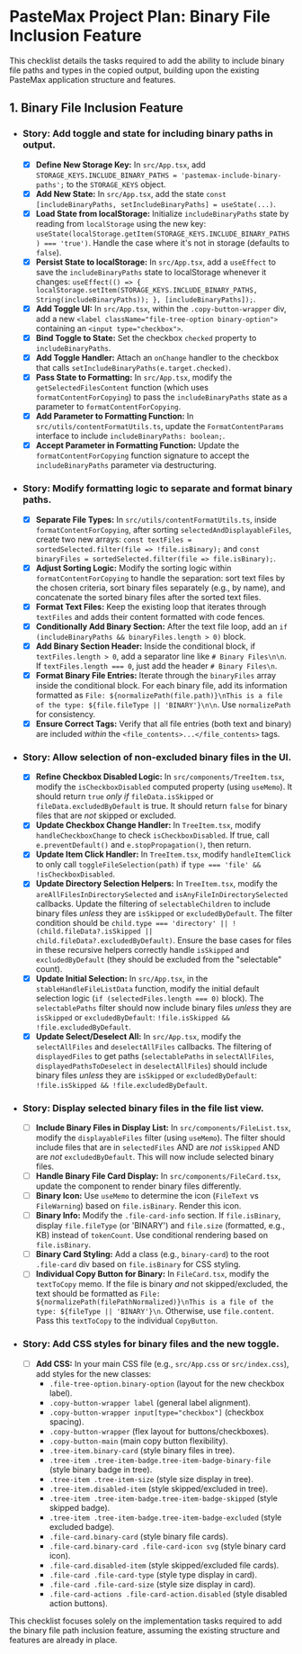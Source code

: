 # PasteMax Project Plan: Binary File Inclusion Feature

This checklist details the tasks required to add the ability to include binary file paths and types in the copied output, building upon the existing PasteMax application structure and features.

## 1. Binary File Inclusion Feature

*   ### Story: Add toggle and state for including binary paths in output.
    *   [x] **Define New Storage Key:** In `src/App.tsx`, add `STORAGE_KEYS.INCLUDE_BINARY_PATHS = 'pastemax-include-binary-paths';` to the `STORAGE_KEYS` object.
    *   [x] **Add New State:** In `src/App.tsx`, add the state `const [includeBinaryPaths, setIncludeBinaryPaths] = useState(...)`.
    *   [x] **Load State from localStorage:** Initialize `includeBinaryPaths` state by reading from `localStorage` using the new key: `useState(localStorage.getItem(STORAGE_KEYS.INCLUDE_BINARY_PATHS) === 'true')`. Handle the case where it's not in storage (defaults to `false`).
    *   [x] **Persist State to localStorage:** In `src/App.tsx`, add a `useEffect` to save the `includeBinaryPaths` state to localStorage whenever it changes: `useEffect(() => { localStorage.setItem(STORAGE_KEYS.INCLUDE_BINARY_PATHS, String(includeBinaryPaths)); }, [includeBinaryPaths]);`.
    *   [x] **Add Toggle UI:** In `src/App.tsx`, within the `.copy-button-wrapper` div, add a new `<label className="file-tree-option binary-option">` containing an `<input type="checkbox">`.
    *   [x] **Bind Toggle to State:** Set the checkbox `checked` property to `includeBinaryPaths`.
    *   [x] **Add Toggle Handler:** Attach an `onChange` handler to the checkbox that calls `setIncludeBinaryPaths(e.target.checked)`.
    *   [x] **Pass State to Formatting:** In `src/App.tsx`, modify the `getSelectedFilesContent` function (which uses `formatContentForCopying`) to pass the `includeBinaryPaths` state as a parameter to `formatContentForCopying`.
    *   [x] **Add Parameter to Formatting Function:** In `src/utils/contentFormatUtils.ts`, update the `FormatContentParams` interface to include `includeBinaryPaths: boolean;`.
    *   [x] **Accept Parameter in Formatting Function:** Update the `formatContentForCopying` function signature to accept the `includeBinaryPaths` parameter via destructuring.

*   ### Story: Modify formatting logic to separate and format binary paths.
    *   [x] **Separate File Types:** In `src/utils/contentFormatUtils.ts`, inside `formatContentForCopying`, after sorting `selectedAndDisplayableFiles`, create two new arrays: `const textFiles = sortedSelected.filter(file => !file.isBinary);` and `const binaryFiles = sortedSelected.filter(file => file.isBinary);`.
    *   [x] **Adjust Sorting Logic:** Modify the sorting logic within `formatContentForCopying` to handle the separation: sort text files by the chosen criteria, sort binary files separately (e.g., by name), and concatenate the sorted binary files after the sorted text files.
    *   [x] **Format Text Files:** Keep the existing loop that iterates through `textFiles` and adds their content formatted with code fences.
    *   [x] **Conditionally Add Binary Section:** After the text file loop, add an `if (includeBinaryPaths && binaryFiles.length > 0)` block.
    *   [x] **Add Binary Section Header:** Inside the conditional block, if `textFiles.length > 0`, add a separator line like `# Binary Files\n\n`. If `textFiles.length === 0`, just add the header `# Binary Files\n`.
    *   [x] **Format Binary File Entries:** Iterate through the `binaryFiles` array inside the conditional block. For each binary file, add its information formatted as `File: ${normalizePath(file.path)}\nThis is a file of the type: ${file.fileType || 'BINARY'}\n\n`. Use `normalizePath` for consistency.
    *   [x] **Ensure Correct Tags:** Verify that all file entries (both text and binary) are included *within* the `<file_contents>...</file_contents>` tags.

*   ### Story: Allow selection of non-excluded binary files in the UI.
    *   [x] **Refine Checkbox Disabled Logic:** In `src/components/TreeItem.tsx`, modify the `isCheckboxDisabled` computed property (using `useMemo`). It should return `true` *only if* `fileData.isSkipped` or `fileData.excludedByDefault` is true. It should return `false` for binary files that are *not* skipped or excluded.
    *   [x] **Update Checkbox Change Handler:** In `TreeItem.tsx`, modify `handleCheckboxChange` to check `isCheckboxDisabled`. If true, call `e.preventDefault()` and `e.stopPropagation()`, then return.
    *   [x] **Update Item Click Handler:** In `TreeItem.tsx`, modify `handleItemClick` to only call `toggleFileSelection(path)` if `type === 'file' && !isCheckboxDisabled`.
    *   [x] **Update Directory Selection Helpers:** In `TreeItem.tsx`, modify the `areAllFilesInDirectorySelected` and `isAnyFileInDirectorySelected` callbacks. Update the filtering of `selectableChildren` to include binary files *unless* they are `isSkipped` or `excludedByDefault`. The filter condition should be `child.type === 'directory' || !(child.fileData?.isSkipped || child.fileData?.excludedByDefault)`. Ensure the base cases for files in these recursive helpers correctly handle `isSkipped` and `excludedByDefault` (they should be excluded from the "selectable" count).
    *   [x] **Update Initial Selection:** In `src/App.tsx`, in the `stableHandleFileListData` function, modify the initial default selection logic (`if (selectedFiles.length === 0)` block). The `selectablePaths` filter should now include binary files *unless* they are `isSkipped` or `excludedByDefault`: `!file.isSkipped && !file.excludedByDefault`.
    *   [x] **Update Select/Deselect All:** In `src/App.tsx`, modify the `selectAllFiles` and `deselectAllFiles` callbacks. The filtering of `displayedFiles` to get paths (`selectablePaths` in `selectAllFiles`, `displayedPathsToDeselect` in `deselectAllFiles`) should include binary files *unless* they are `isSkipped` or `excludedByDefault`: `!file.isSkipped && !file.excludedByDefault`.

*   ### Story: Display selected binary files in the file list view.
    *   [ ] **Include Binary Files in Display List:** In `src/components/FileList.tsx`, modify the `displayableFiles` filter (using `useMemo`). The filter should include files that are in `selectedFiles` AND are *not* `isSkipped` AND are *not* `excludedByDefault`. This will now include selected binary files.
    *   [ ] **Handle Binary File Card Display:** In `src/components/FileCard.tsx`, update the component to render binary files differently.
    *   [ ] **Binary Icon:** Use `useMemo` to determine the icon (`FileText` vs `FileWarning`) based on `file.isBinary`. Render this icon.
    *   [ ] **Binary Info:** Modify the `.file-card-info` section. If `file.isBinary`, display `file.fileType` (or 'BINARY') and `file.size` (formatted, e.g., KB) instead of `tokenCount`. Use conditional rendering based on `file.isBinary`.
    *   [ ] **Binary Card Styling:** Add a class (e.g., `binary-card`) to the root `.file-card` div based on `file.isBinary` for CSS styling.
    *   [ ] **Individual Copy Button for Binary:** In `FileCard.tsx`, modify the `textToCopy` memo. If the file is binary *and* not skipped/excluded, the text should be formatted as `File: ${normalizePath(filePathNormalized)}\nThis is a file of the type: ${fileType || 'BINARY'}\n`. Otherwise, use `file.content`. Pass this `textToCopy` to the individual `CopyButton`.

*   ### Story: Add CSS styles for binary files and the new toggle.
    *   [ ] **Add CSS:** In your main CSS file (e.g., `src/App.css` or `src/index.css`), add styles for the new classes:
        *   `.file-tree-option.binary-option` (layout for the new checkbox label).
        *   `.copy-button-wrapper label` (general label alignment).
        *   `.copy-button-wrapper input[type="checkbox"]` (checkbox spacing).
        *   `.copy-button-wrapper` (flex layout for buttons/checkboxes).
        *   `.copy-button-main` (main copy button flexibility).
        *   `.tree-item.binary-card` (style binary files in tree).
        *   `.tree-item .tree-item-badge.tree-item-badge-binary-file` (style binary badge in tree).
        *   `.tree-item .tree-item-size` (style size display in tree).
        *   `.tree-item.disabled-item` (style skipped/excluded in tree).
        *   `.tree-item .tree-item-badge.tree-item-badge-skipped` (style skipped badge).
        *   `.tree-item .tree-item-badge.tree-item-badge-excluded` (style excluded badge).
        *   `.file-card.binary-card` (style binary file cards).
        *   `.file-card.binary-card .file-card-icon svg` (style binary card icon).
        *   `.file-card.disabled-item` (style skipped/excluded file cards).
        *   `.file-card .file-card-type` (style type display in card).
        *   `.file-card .file-card-size` (style size display in card).
        *   `.file-card-actions .file-card-action.disabled` (style disabled action buttons).

This checklist focuses solely on the implementation tasks required to add the binary file path inclusion feature, assuming the existing structure and features are already in place.